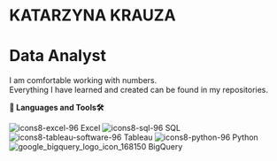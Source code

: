 # **KATARZYNA KRAUZA**

# **Data Analyst**

I am comfortable working with numbers.  
Everything I have learned and created can be found in my repositories.

**🧰 Languages and Tools🛠️**

![icons8-excel-96](https://github.com/user-attachments/assets/d963b5b0-1ec5-4f91-bc33-6d2122c4637d)  Excel    ![icons8-sql-96](https://github.com/user-attachments/assets/cc9952b9-c465-4638-96b0-243278e24646)  SQL    ![icons8-tableau-software-96](https://github.com/user-attachments/assets/795ff60a-f58a-4ba7-a0b7-b0304576ba1b)  Tableau     ![icons8-python-96](https://github.com/user-attachments/assets/6d57ac7d-9f4d-4fd9-9153-73424a6f3eec)  Python    ![google_bigquery_logo_icon_168150](https://github.com/user-attachments/assets/3984143c-c481-4d63-9faf-679acef257f9)  BigQuery     
